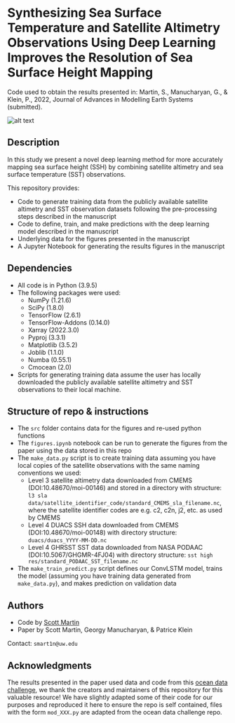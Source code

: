 # Synthesizing Sea Surface Temperature and Satellite Altimetry Observations Using Deep Learning Improves the Resolution of Sea Surface Height Mapping

Code used to obtain the results presented in: Martin, S., Manucharyan, G., & Klein, P., 2022, Journal of Advances in Modelling Earth Systems (submitted).

![alt text](https://github.com/smartin98/deep-learning-ssh-mapping-JAMES-paper/blob/main/src/NN_architecture.png?raw=true)

## Description

In this study we present a novel deep learning method for more accurately mapping sea surface height (SSH) by combining satellite altimetry and sea surface temperature (SST) observations. 

This repository provides:
* Code to generate training data from the publicly available satellite altimetry and SST observation datasets following the pre-processing steps described in the manuscript
* Code to define, train, and make predictions with the deep learning model described in the manuscript
* Underlying data for the figures presented in the manuscript
* A Jupyter Notebook for generating the results figures in the manuscript

## Dependencies

* All code is in Python (3.9.5)
* The following packages were used:
    * NumPy (1.21.6)
    * SciPy (1.8.0)
    * TensorFlow (2.6.1)
    * TensorFlow-Addons (0.14.0)
    * Xarray (2022.3.0)
    * Pyproj (3.3.1)
    * Matplotlib (3.5.2)
    * Joblib (1.1.0)
    * Numba (0.55.1)
    * Cmocean (2.0)
* Scripts for generating training data assume the user has locally downloaded the publicly available satellite altimetry and SST observations to their local machine.

## Structure of repo & instructions

* The `src` folder contains data for the figures and re-used python functions
* The `figures.ipynb` notebook can be run to generate the figures from the paper using the data stored in this repo
* The `make_data.py` script is to create training data assuming you have local copies of the satellite observations with the same naming conventions we used:
    * Level 3 satellite altimetry data downloaded from CMEMS (DOI:10.48670/moi-00146) and stored in a directory with structure: `l3 sla data/satellite_identifier_code/standard_CMEMS_sla_filename.nc`, where the satellite identifier codes are e.g. c2, c2n, j2, etc. as used by CMEMS
    * Level 4 DUACS SSH data downloaded from CMEMS (DOI:10.48670/moi-00148) with directory structure: `duacs/duacs_YYYY-MM-DD.nc`
    * Level 4 GHRSST SST data downloaded from NASA PODAAC (DOI:10.5067/GHGMR-4FJ04) with directory structure: `sst high res/standard_PODAAC_SST_filename.nc`
* The `make_train_predict.py` script defines our ConvLSTM model, trains the model (assuming you have training data generated from `make_data.py`), and makes prediction on validation data

## Authors

* Code by [Scott Martin](https://www.ocean.washington.edu/home/Scott_Martin)
* Paper by Scott Martin, Georgy Manucharyan, & Patrice Klein

Contact: `smart1n@uw.edu`

## Acknowledgments

The results presented in the paper used data and code from this [ocean data challenge](https://github.com/ocean-data-challenges/2021a_SSH_mapping_OSE), we thank the creators and maintainers of this repository for this valuable resource! We have slightly adapted some of their code for our purposes and reproduced it here to ensure the repo is self contained, files with the form `mod_XXX.py` are adapted from the ocean data challenge repo. 